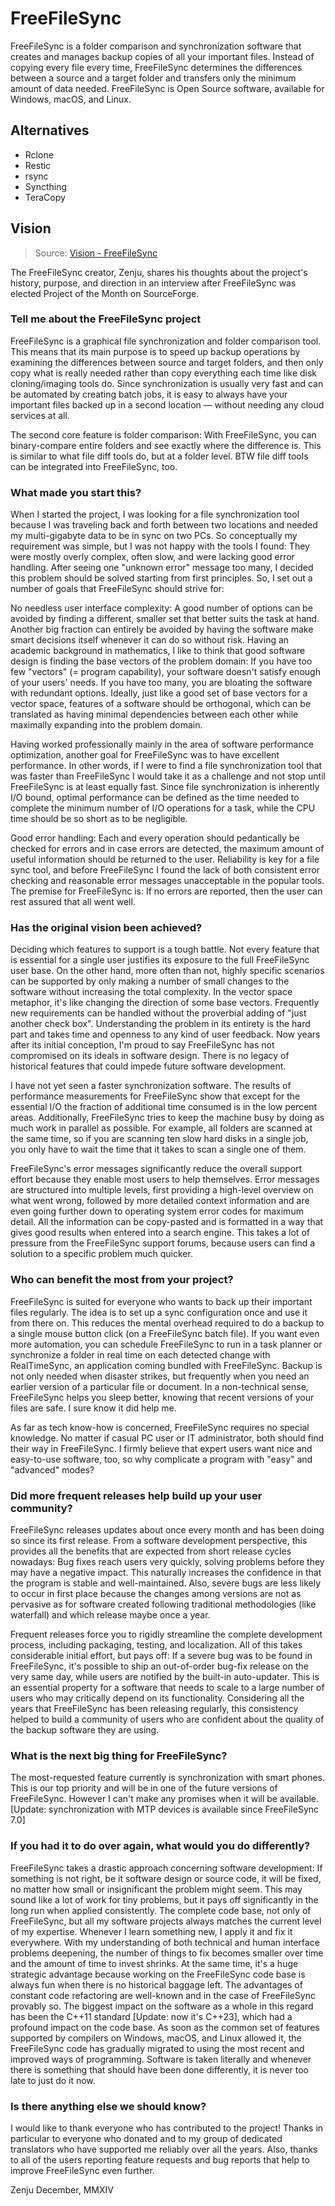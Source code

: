 # FreeFileSync

FreeFileSync is a folder comparison and synchronization software that creates and manages backup copies of all your important files. Instead of copying every file every time, FreeFileSync determines the differences between a source and a target folder and transfers only the minimum amount of data needed. FreeFileSync is Open Source software, available for Windows, macOS, and Linux.

## Alternatives

- Rclone
- Restic
- rsync
- Syncthing
- TeraCopy

## Vision

> Source: [Vision - FreeFileSync](https://freefilesync.org/vision.php)

The FreeFileSync creator, Zenju, shares his thoughts about the project's history, purpose, and direction in an interview after FreeFileSync was elected Project of the Month on SourceForge.

### Tell me about the FreeFileSync project

FreeFileSync is a graphical file synchronization and folder comparison tool. This means that its main purpose is to speed up backup operations by examining the differences between source and target folders, and then only copy what is really needed rather than copy everything each time like disk cloning/imaging tools do.
Since synchronization is usually very fast and can be automated by creating batch jobs, it is easy to always have your important files backed up in a second location — without needing any cloud services at all.

The second core feature is folder comparison: With FreeFileSync, you can binary-compare entire folders and see exactly where the difference is. This is similar to what file diff tools do, but at a folder level. BTW file diff tools can be integrated into FreeFileSync, too.

### What made you start this?

When I started the project, I was looking for a file synchronization tool because I was traveling back and forth between two locations and needed my multi-gigabyte data to be in sync on two PCs. So conceptually my requirement was simple, but I was not happy with the tools I found: They were mostly overly complex, often slow, and were lacking good error handling. After seeing one "unknown error" message too many, I decided this problem should be solved starting from first principles. So, I set out a number of goals that FreeFileSync should strive for:

No needless user interface complexity: A good number of options can be avoided by finding a different, smaller set that better suits the task at hand. Another big fraction can entirely be avoided by having the software make smart decisions itself whenever it can do so without risk.
Having an academic background in mathematics, I like to think that good software design is finding the base vectors of the problem domain: If you have too few "vectors" (= program capability), your software doesn't satisfy enough of your users' needs. If you have too many, you are bloating the software with redundant options. Ideally, just like a good set of base vectors for a vector space, features of a software should be orthogonal, which can be translated as having minimal dependencies between each other while maximally expanding into the problem domain.

Having worked professionally mainly in the area of software performance optimization, another goal for FreeFileSync was to have excellent performance. In other words, if I were to find a file synchronization tool that was faster than FreeFileSync I would take it as a challenge and not stop until FreeFileSync is at least equally fast. Since file synchronization is inherently I/O bound, optimal performance can be defined as the time needed to complete the minimum number of I/O operations for a task, while the CPU time should be so short as to be negligible.

Good error handling: Each and every operation should pedantically be checked for errors and in case errors are detected, the maximum amount of useful information should be returned to the user. Reliability is key for a file sync tool, and before FreeFileSync I found the lack of both consistent error checking and reasonable error messages unacceptable in the popular tools. The premise for FreeFileSync is: If no errors are reported, then the user can rest assured that all went well.

### Has the original vision been achieved?

Deciding which features to support is a tough battle. Not every feature that is essential for a single user justifies its exposure to the full FreeFileSync user base. On the other hand, more often than not, highly specific scenarios can be supported by only making a number of small changes to the software without increasing the total complexity. In the vector space metaphor, it's like changing the direction of some base vectors. Frequently new requirements can be handled without the proverbial adding of "just another check box". Understanding the problem in its entirety is the hard part and takes time and openness to any kind of user feedback. Now years after its initial conception, I'm proud to say FreeFileSync has not compromised on its ideals in software design. There is no legacy of historical features that could impede future software development.

I have not yet seen a faster synchronization software. The results of performance measurements for FreeFileSync show that except for the essential I/O the fraction of additional time consumed is in the low percent areas. Additionally, FreeFileSync tries to keep the machine busy by doing as much work in parallel as possible. For example, all folders are scanned at the same time, so if you are scanning ten slow hard disks in a single job, you only have to wait the time that it takes to scan a single one of them.

FreeFileSync's error messages significantly reduce the overall support effort because they enable most users to help themselves. Error messages are structured into multiple levels, first providing a high-level overview on what went wrong, followed by more detailed context information and are even going further down to operating system error codes for maximum detail. All the information can be copy-pasted and is formatted in a way that gives good results when entered into a search engine.
This takes a lot of pressure from the FreeFileSync support forums, because users can find a solution to a specific problem much quicker.

### Who can benefit the most from your project?

FreeFileSync is suited for everyone who wants to back up their important files regularly. The idea is to set up a sync configuration once and use it from there on. This reduces the mental overhead required to do a backup to a single mouse button click (on a FreeFileSync batch file). If you want even more automation, you can schedule FreeFileSync to run in a task planner or synchronize a folder in real time on each detected change with RealTimeSync, an application coming bundled with FreeFileSync.
Backup is not only needed when disaster strikes, but frequently when you need an earlier version of a particular file or document. In a non-technical sense, FreeFileSync helps you sleep better, knowing that recent versions of your files are safe. I sure know it did help me.

As far as tech know-how is concerned, FreeFileSync requires no special knowledge. No matter if casual PC user or IT administrator, both should find their way in FreeFileSync. I firmly believe that expert users want nice and easy-to-use software, too, so why complicate a program with "easy" and "advanced" modes?

### Did more frequent releases help build up your user community?

FreeFileSync releases updates about once every month and has been doing so since its first release. From a software development perspective, this provides all the benefits that are expected from short release cycles nowadays: Bug fixes reach users very quickly, solving problems before they may have a negative impact. This naturally increases the confidence in that the program is stable and well-maintained. Also, severe bugs are less likely to occur in first place because the changes among versions are not as pervasive as for software created following traditional methodologies (like waterfall) and which release maybe once a year.

Frequent releases force you to rigidly streamline the complete development process, including packaging, testing, and localization. All of this takes considerable initial effort, but pays off: If a severe bug was to be found in FreeFileSync, it's possible to ship an out-of-order bug-fix release on the very same day, while users are notified by the built-in auto-updater. This is an essential property for a software that needs to scale to a large number of users who may critically depend on its functionality. Considering all the years that FreeFileSync has been releasing regularly, this consistency helped to build a community of users who are confident about the quality of the backup software they are using.

### What is the next big thing for FreeFileSync?

The most-requested feature currently is synchronization with smart phones. This is our top priority and will be in one of the future versions of FreeFileSync. However I can't make any promises when it will be available. [Update: synchronization with MTP devices is available since FreeFileSync 7.0]

### If you had it to do over again, what would you do differently?

FreeFileSync takes a drastic approach concerning software development: If something is not right, be it software design or source code, it will be fixed, no matter how small or insignificant the problem might seem. This may sound like a lot of work for tiny problems, but it pays off significantly in the long run when applied consistently. The complete code base, not only of FreeFileSync, but all my software projects always matches the current level of my expertise. Whenever I learn something new, I apply it and fix it everywhere. With my understanding of both technical and human interface problems deepening, the number of things to fix becomes smaller over time and the amount of time to invest shrinks. At the same time, it's a huge strategic advantage because working on the FreeFileSync code base is always fun when there is no historical baggage left. The advantages of constant code refactoring are well-known and in the case of FreeFileSync provably so.
The biggest impact on the software as a whole in this regard has been the C++11 standard [Update: now it's C++23], which had a profound impact on the code base. As soon as the common set of features supported by compilers on Windows, macOS, and Linux allowed it, the FreeFileSync code has gradually migrated to using the most recent and improved ways of programming.
Software is taken literally and whenever there is something that should have been done differently, it is never too late to just do it now.

### Is there anything else we should know?

I would like to thank everyone who has contributed to the project! Thanks in particular to everyone who donated and to my group of dedicated translators who have supported me reliably over all the years. Also, thanks to all of the users reporting feature requests and bug reports that help to improve FreeFileSync even further.

Zenju
December, MMXIV
